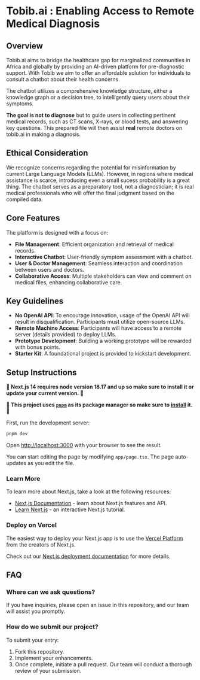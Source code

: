 # Tobib.ai : Enabling Access to Remote Medical Diagnosis

## Overview
Tobib.ai aims to bridge the healthcare gap for marginalized communities in Africa and globally by providing an AI-driven platform for pre-diagnostic support. With Tobib we aim to offer an affordable solution for individuals to consult a chatbot about their health concerns. 

The chatbot utilizes a comprehensive knowledge structure, either a knowledge graph or a decision tree, to intelligently query users about their symptoms. 

**The goal is not to diagnose** but to guide users in collecting pertinent medical records, such as CT scans, X-rays, or blood tests, and answering key questions. This prepared file will then assist **real** remote doctors on tobib.ai in making a diagnosis. 

## Ethical Consideration
We recognize concerns regarding the potential for misinformation by current Large Language Models (LLMs). However, in regions where medical assistance is scarce, introducing even a small sucess probability is a great thing. The chatbot serves as a preparatory tool, not a diagnostician; it is real medical professionals who will offer the final judgment based on the compiled data.

## Core Features
The platform is designed with a focus on:
- **File Management**: Efficient organization and retrieval of medical records.
- **Interactive Chatbot**: User-friendly symptom assessment with a chatbot.
- **User & Doctor Management**: Seamless interaction and coordination between users and doctors.
- **Collaborative Access**: Multiple stakeholders can view and comment on medical files, enhancing collaborative care.

## Key Guidelines
- **No OpenAI API**: To encourage innovation, usage of the OpenAI API will result in disqualification. Participants must utilize open-source LLMs.
- **Remote Machine Access**: Participants will have access to a remote server (details provided) to deploy LLMs.
- **Prototype Development**: Building a working prototype will be rewarded with bonus points.
- **Starter Kit**: A foundational project is provided to kickstart development.

## Setup Instructions

**🚨 Next.js 14 requires node version 18.17 and up so make sure to install it or update your current version. 🚨**


**🚨 This project uses [`pnpm`](https://pnpm.io/) as its package manager so make sure to [install](https://pnpm.io/installation) it. 🚨**

First, run the development server:

```bash
pnpm dev
```

Open [http://localhost:3000](http://localhost:3000) with your browser to see the result.

You can start editing the page by modifying `app/page.tsx`. The page auto-updates as you edit the file.

### Learn More

To learn more about Next.js, take a look at the following resources:

- [Next.js Documentation](https://nextjs.org/docs) - learn about Next.js features and API.
- [Learn Next.js](https://nextjs.org/learn) - an interactive Next.js tutorial.

### Deploy on Vercel

The easiest way to deploy your Next.js app is to use the [Vercel Platform](https://vercel.com/new?utm_medium=default-template&filter=next.js&utm_source=create-next-app&utm_campaign=create-next-app-readme) from the creators of Next.js.

Check out our [Next.js deployment documentation](https://nextjs.org/docs/deployment) for more details.

## FAQ

### Where can we ask questions?
If you have inquiries, please open an issue in this repository, and our team will assist you promptly.

### How do we submit our project?
To submit your entry:
1. Fork this repository.
2. Implement your enhancements.
3. Once complete, initiate a pull request.
Our team will conduct a thorough review of your submission. 

